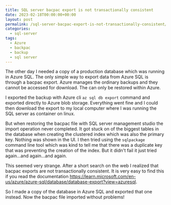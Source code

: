 ```yaml
---
title: SQL server bacpac export is not transactionally consistent
date: 2023-02-18T00:00:00+00:00
layout: post
permalink: /sql-server-bacpac-export-is-not-transactionally-consistent/
categories:
  - sql-server
tags:
  - Azure
  - backpac
  - backup
  - sql server
---
```


The other day I needed a copy of a production database which was running in Azure SQL. The only simple way to export data from Azure SQL is through a bacpac export. Azure manages the ordinary backups and they cannot be accessed for download. The can only be restored within Azure.  

I exported the backup with Azure cli `az sql db export` command and exported directly to Azure blob storage. Everything went fine and I could then download the export to my local computer where I was running the SQL server as container on linux. 

But when restoring the bacpac file with SQL server management studio the import operation never completed. It got stuck on of the biggest tables in the database when creating the clustered index which was also the primary key. Nothing was shown in the UI. I then tried using the `sqlpackage` command line tool which was kind to tell me that there was a duplicate key that was preventing the creation of the index. But it didn't fail it just tried again...and again...and again. 

This seemed very strange. After a short search on the web I realized that bacpac exports are not transactionally consistent. It is very easy to find this if you read the documentation https://learn.microsoft.com/en-us/azure/azure-sql/database/database-export?view=azuresql.

So I made a copy of the database in Azure SQL and exported that one instead. Now the bacpac file imported without problems!